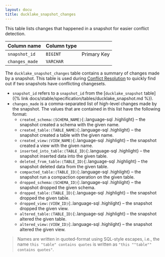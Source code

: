 ```yaml
---
layout: docu
title: ducklake_snapshot_changes
---
```


This table lists changes that happened in a snapshot for easier conflict detection.

| Column name    | Column type |             |
| -------------- | ----------- | ----------- |
| `snapshot_id`  | `BIGINT`    | Primary Key |
| `changes_made` | `VARCHAR`   |             |

The `ducklake_snapshot_changes` table contains a summary of changes made by a snapshot. This table is used during [Conflict Resolution](..) to quickly find out if two snapshots have conflicting changesets.

* `snapshot_id` refers to a `snapshot_id` from the [`ducklake_snapshot` table]({% link docs/stable/specification/tables/ducklake_snapshot.md %}).
* `changes_made` is a comma-separated list of high-level changes made by the snapshot. The values that are contained in this list have the following format:
    * `created_schema:⟨SCHEMA_NAME⟩`{:.language-sql .highlight} – the snapshot created a schema with the given name.
    * `created_table:⟨TABLE_NAME⟩`{:.language-sql .highlight} – the snapshot created a table with the given name.
    * `created_view:⟨VIEW_NAME⟩`{:.language-sql .highlight} – the snapshot created a view with the given name.
    * `inserted_into_table:⟨TABLE_ID⟩`{:.language-sql .highlight} – the snapshot inserted data into the given table.
    * `deleted_from_table:⟨TABLE_ID⟩`{:.language-sql .highlight} – the snapshot deleted data from the given table.
    * `compacted_table:⟨TABLE_ID⟩`{:.language-sql .highlight} – the snapshot run a compaction operation on the given table.
    * `dropped_schema:⟨SCHEMA_ID⟩`{:.language-sql .highlight} – the snapshot dropped the given schema.
    * `dropped_table:⟨TABLE_ID⟩`{:.language-sql .highlight} – the snapshot dropped the given table.
    * `dropped_view:⟨VIEW_ID⟩`{:.language-sql .highlight} – the snapshot dropped the given view.
    * `altered_table:⟨TABLE_ID⟩`{:.language-sql .highlight} – the snapshot altered the given table.
    * `altered_view:⟨VIEW_ID⟩`{:.language-sql .highlight} – the snapshot altered the given view.

> Names are written in quoted-format using SQL-style escapes, i.e., the name `this "table" contains quotes` is written as `"this ""table"" contains quotes"`.
